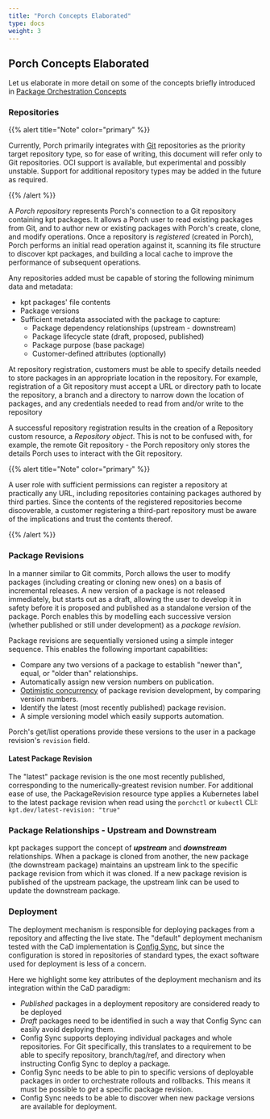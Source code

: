 ```yaml
---
title: "Porch Concepts Elaborated"
type: docs
weight: 3
---
```


## Porch Concepts Elaborated

Let us elaborate in more detail on some of the concepts briefly introduced in [Package Orchestration Concepts](./porch_concepts.md)

### Repositories

{{% alert title="Note" color="primary" %}}

Currently, Porch primarily integrates with [Git][git] repositories as the priority target repository type, so for ease of
writing, this document will refer only to Git repositories. OCI support is available, but experimental and possibly unstable.
Support for additional repository types may be added in the future as required.

{{% /alert %}}

A *Porch repository* represents Porch's connection to a Git repository containing kpt packages. It allows a Porch user to
read existing packages from Git, and to author new or existing packages with Porch's create, clone, and modify operations.
Once a repository is *registered* (created in Porch), Porch performs an initial read operation against it, scanning its
file structure to discover kpt packages, and building a local cache to improve the performance of subsequent operations.

Any repositories added must be capable of storing the following minimum data and metadata:
* kpt packages' file contents
* Package versions
* Sufficient metadata associated with the package to capture:
  * Package dependency relationships (upstream - downstream)
  * Package lifecycle state (draft, proposed, published)
  * Package purpose (base package)
  * Customer-defined attributes (optionally)

At repository registration, customers must be able to specify details needed to store packages in an appropriate location
in the repository. For example, registration of a Git repository must accept a URL or directory path to locate the repository,
a branch and a directory to narrow down the location of packages, and any credentials needed to read from and/or write to
the repository

A successful repository registration results in the creation of a Repository custom resource, a *Repository object*. This
is not to be confused with, for example, the remote Git repository - the Porch repository only stores the details Porch
uses to interact with the Git repository.

{{% alert title="Note" color="primary" %}}

A user role with sufficient permissions can register a repository at practically any URL, including repositories containing
packages authored by third parties. Since the contents of the registered repositories become discoverable, a customer
registering a third-part repository must be aware of the implications and trust the contents thereof.

{{% /alert %}}

### Package Revisions

In a manner similar to Git commits, Porch allows the user to modify packages (including creating or cloning new ones) on
a basis of incremental releases. A new version of a package is not released immediately, but starts out as a draft, allowing
the user to develop it in safety before it is proposed and published as a standalone version of the package. Porch enables
this by modelling each successive version (whether published or still under development) as a *package revision*.

Package revisions are sequentially versioned using a simple integer sequence. This enables the following important capabilities:

* Compare any two versions of a package to establish "newer than", equal, or "older than" relationships.
* Automatically assign new version numbers on publication.
* [Optimistic concurrency][optimistic-concurrency] of package revision development, by comparing version numbers.
* Identify the latest (most recently published) package revision.
* A simple versioning model which easily supports automation.

Porch's get/list operations provide these versions to the user in a package revision's `revision` field.

#### Latest Package Revision

The "latest" package revision is the one most recently published, corresponding to the numerically-greatest revision number.
For additional ease of use, the PackageRevision resource type applies a Kubernetes label to the latest package revision
when read using the `porchctl` or `kubectl` CLI: `kpt.dev/latest-revision: "true"`

### Package Relationships - Upstream and Downstream

kpt packages support the concept of ***upstream*** and ***downstream*** relationships. When a package is cloned from another,
the new package (the downstream package) maintains an upstream link to the specific package revision from which it was cloned.
If a new package revision is published of the upstream package, the upstream link can be used to update the downstream package.

### Deployment

The deployment mechanism is responsible for deploying packages from a repository and affecting the live state. The "default"
deployment mechanism tested with the CaD implementation is [Config Sync][Config Sync], but since the configuration is stored
in repositories of standard types, the exact software used for deployment is less of a concern.

Here we highlight some key attributes of the deployment mechanism and its integration within the CaD paradigm:

* _Published_ packages in a deployment repository are considered ready to be deployed
* _Draft_ packages need to be identified in such a way that Config Sync can easily avoid deploying them.
* Config Sync supports deploying individual packages and whole repositories. For Git specifically, this translates to a
  requirement to be able to specify repository, branch/tag/ref, and directory when instructing Config Sync to deploy a
  package.
* Config Sync needs to be able to pin to specific versions of deployable packages in order to orchestrate rollouts and
  rollbacks. This means it must be possible to *get* a specific package revision.
* Config Sync needs to be able to discover when new package versions are available for deployment.

<!-- Reference links -->
[Config Sync]: https://cloud.google.com/anthos-config-management/docs/config-sync-overview
[git]: https://git-scm.org/
[optimistic-concurrency]: https://en.wikipedia.org/wiki/Optimistic_concurrency_control